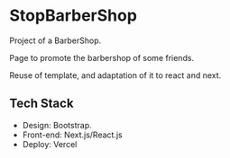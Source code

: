 # StopBarberShop

Project of a BarberShop.

Page to promote the barbershop of some friends.

Reuse of template, and adaptation of it to react and next.

## Tech Stack
- Design: Bootstrap.
- Front-end: Next.js/React.js
- Deploy: Vercel
